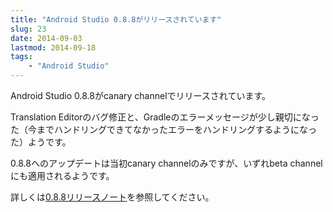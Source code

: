 ```yaml
---
title: "Android Studio 0.8.8がリリースされています"
slug: 23
date: 2014-09-03
lastmod: 2014-09-18
tags:
    - "Android Studio"
---
```


Android Studio 0.8.8がcanary channelでリリースされています。

Translation Editorのバグ修正と、Gradleのエラーメッセージが少し親切になった（今までハンドリングできてなかったエラーをハンドリングするようになった）ようです。

0.8.8へのアップデートは当初canary channelのみですが、いずれbeta channelにも適用されるようです。

詳しくは<a href="http://tools.android.com/recent/androidstudio088released">0.8.8リリースノート</a>を参照してください。


  